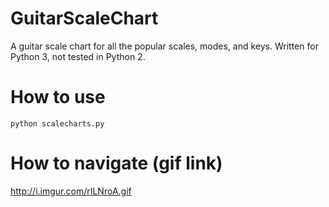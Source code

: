 # GuitarScaleChart
A guitar scale chart for all the popular scales, modes, and keys. 
Written for Python 3, not tested in Python 2. 


# How to use
    python scalecharts.py


# How to navigate (gif link)
http://i.imgur.com/rILNroA.gif
    

